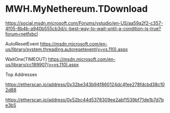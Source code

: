 # MWH.MyNethereum.TDownload

https://social.msdn.microsoft.com/Forums/vstudio/en-US/aa59a2f2-c357-4f05-8b4b-a940b555cb3d/c-best-way-to-wait-until-a-condition-is-true?forum=netfxbcl

AutoResetEvent https://msdn.microsoft.com/en-us/library/system.threading.autoresetevent(v=vs.110).aspx

WaitOne(TIMEOUT) https://msdn.microsoft.com/en-us/library/cc189907(v=vs.110).aspx 

Top Addresses

https://etherscan.io/address/0x32be343b94f860124dc4fee278fdcbd38c102d88

https://etherscan.io/address/0x52bc44d5378309ee2abf1539bf71de1b7d7be3b5



